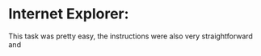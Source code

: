 # Internet Explorer:

This task was pretty easy, the instructions were also very straightforward and 
